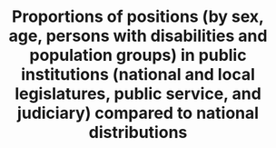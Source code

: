 ---
title: >-
  Proportions  of  positions  (by  sex,  age,  persons  with  disabilities  and  population  groups)  in  public  institutions  (national  and  local  legislatures,  public  service,  and  judiciary)  compared  to  national  distributions
permalink: /16-7-1/
sdg_goal: 16
layout: indicator
indicator: 16.7.1
indicator_variable: null
graph: null
graph_type_description: null
graph_status_notes: unk
variable_description: null
variable_notes: null
un_designated_tier: '3'
un_custodial_agency: 'UNDP  (Partnering  Agencies:UN  Women)'
target_id: '16.7'
has_metadata: true
indicator_name: >-
  Proportions  of  positions  (by  sex,  age,  persons  with  disabilities  and  population  groups)  in  public  institutions  (national  and  local  legislatures,  public  service,  and  judiciary)  compared  to  national  distributions
rationale_interpretation: >-
  From  Goal  16  TST  Working  Group:  @@  In  order  that  decision-making  be  responsive,  inclusive,  participatory  and  representative,  it  is  important  to  ensure  diversity  in  representation  at  all  levels  of  State  institutions  (central,  regional  and  local).  @@  Article  25(c)  ICCPR  provides  that  citizens  should  have  access,  on  general  terms  of  equality,  to  public  service  in  their  country.  General  Comment  25  of  the  Human  Rights  Committee  elaborates  that  access  to  public  service  should  be  based  on  equal  opportunity  and  general  principles  of  merit,  and  further  states  that  the  provision  of  secured  tenure  would  ensure  that  persons  holding  public  service  positions  are  free  from  political  interference  or  pressures.  @@  Article  7(c)  of  the  Convention  on  the  Elimination  of  All  Forms  of  Discrimination  against  Women  (CEDAW)  stipulates  that  States  should  take  all  appropriate  measures  to  eliminate  discrimination  against  women  in  the  political  and  public  life  of  the  country  and,  in  particular,  ensure  to  women,  on  equal  terms  with  men,  the  right  to  participate  in  the  formulation  of  government  policy  and  the  implementation  thereof  and  to  hold  public  office  and  perform  all  public  functions  at  all  levels  of  government.  @@  From  OHCHR:  In  order  that  decision-making  be  responsive,  inclusive,  participatory  and  representative,  it  is  important  to  ensure  diversity  in  representation  at  all  levels  of  State  institutions  (central,  regional  and  local).  @@  Article  25(c)  ICCPR  provides  that  citizens  should  have  access,  on  general  terms  of  equality,  to  public  service  in  their  country.  General  Comment  25  of  the  Human  Rights  Committee  elaborates  that  access  to  public  service  should  be  based  on  equal  opportunity  and  general  principles  of  merit,  and  further  states  that  the  provision  of  secured  tenure  would  ensure  that  persons  holding  public  service  positions  are  free  from  political  interference  or  pressures.  @@  Article  7(c)  of  the  Convention  on  the  Elimination  of  All  Forms  of  Discrimination  against  Women  (CEDAW)  stipulates  that  States  should  take  all  appropriate  measures  to  eliminate  discrimination  against  women  in  the  political  and  public  life  of  the  country  and,  in  particular,  ensure  to  women,  on  equal  terms  with  men,  the  right  to  participate  in  the  formulation  of  government  policy  and  the  implementation  thereof  and  to  hold  public  office  and  perform  all  public  functions  at  all  levels  of  government.  @@  In  cases  where  a  group  is  very  under-represented  or  has  experienced  historical  discrimination,  temporary  special  measures  including  minimum  quotas  on  representation  may  be  introduced  to  redress  such  discrimination.  In  some  circumstances,  such  as  linguistic  minorities,  ensuring  access  to  public  services  for  the  group  may  require  over-representation  of  that  group  in  public  service  posts.
goal_meta_link: 'http://unstats.un.org/sdgs/files/metadata-compilation/Metadata-Goal-16.pdf'
goal_meta_link_page: 26
target: >-
  Ensure  responsive,  inclusive,  participatory  and  representative  decision-making  at  all  levels.
source_title: null
source_notes: null
published: true  

indicator_definition: >-
  From  Goal  16  TST  Working  Group:This  indicator  focuses  on  the  representativeness  aspect  of  the  target,  but  the  presence  of  diversity  also  conduces  to  inclusivity  and  responsiveness  of  decision-making.  The  indicator  is  calculated  as  the  number  of  public  service  positions  held  by  members  of  the  target  group  divided  by  the  total  number  of  such  positions.  From  OHCHR:  Target  groups  should  be  identified  at  national  level  in  an  inclusive,  participatory  process,  with  the  direct  involvement  of  marginalised  and  minority  groups  themselves.  The  Committee  on  the  Elimination  of  Racial  Discrimination  (CERD)  has  made  clear  that  identification  as  a  member  of  a  particular  ethnic  group  shall,  if  no  justification  exists  to  the  contrary,  be  based  upon  self-identification  by  the  individual  concerned.  This  principle  also  applies  to  other  population  groups.  Target  groups  may  include  persons  with  disabilities,  ethnic  groups,  LGBTI  persons,  indigenous  peoples,  religious  minorities,  linguistic  minorities,  youth,  older  persons,  or  other  groups  under-represented  in  the  national  context.  The  indicator  is  calculated  as  the  number  of  public  service  positions  held  by  members  of  the  target  group  divided  by  the  total  number  of  such  positions.
---